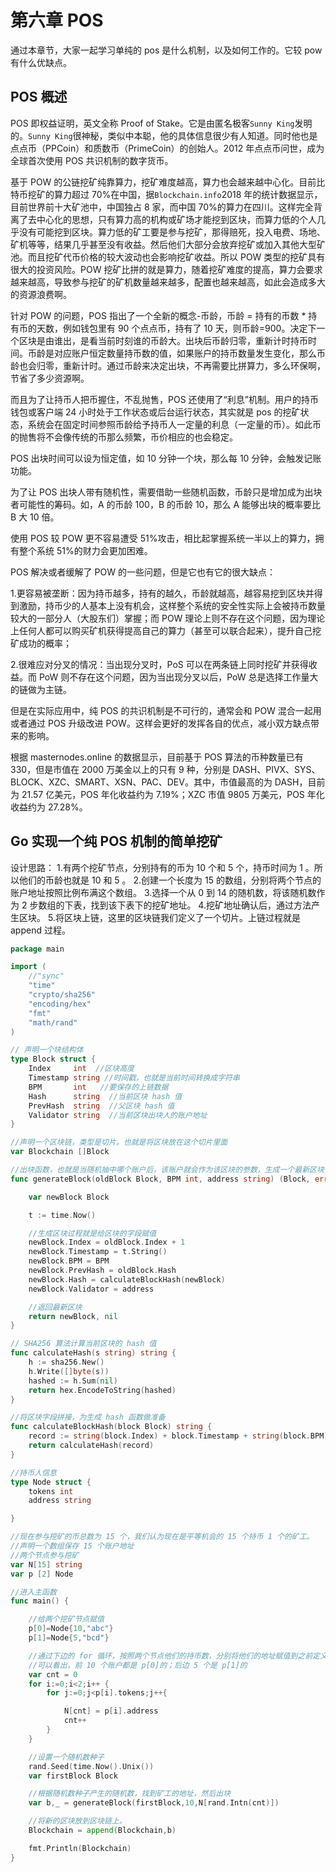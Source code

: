 # 第六章 POS

通过本章节，大家一起学习单纯的 pos 是什么机制，以及如何工作的。它较 pow 有什么优缺点。

## POS 概述

POS 即权益证明，英文全称 Proof of Stake。它是由匿名极客`Sunny King`发明的。`Sunny King`很神秘，类似中本聪，他的具体信息很少有人知道。同时他也是点点币（PPCoin）和质数币（PrimeCoin）的创始人。2012 年点点币问世，成为全球首次使用 POS 共识机制的数字货币。

基于 POW 的公链挖矿纯靠算力，挖矿难度越高，算力也会越来越中心化。目前比特币挖矿的算力超过 70%在中国，据`Blockchain.info`2018 年的统计数据显示，目前世界前十大矿池中，中国独占 8 家，而中国 70%的算力在四川。这样完全背离了去中心化的思想，只有算力高的机构或矿场才能挖到区块，而算力低的个人几乎没有可能挖到区块。算力低的矿工要是参与挖矿，那得赔死，投入电费、场地、矿机等等，结果几乎甚至没有收益。然后他们大部分会放弃挖矿或加入其他大型矿池。而且挖矿代币价格的较大波动也会影响挖矿收益。所以 POW 类型的挖矿具有很大的投资风险。POW 挖矿比拼的就是算力，随着挖矿难度的提高，算力会要求越来越高，导致参与挖矿的矿机数量越来越多，配置也越来越高，如此会造成多大的资源浪费啊。

针对 POW 的问题，POS 指出了一个全新的概念-币龄，币龄 = 持有的币数 * 持有币的天数，例如钱包里有 90 个点点币，持有了 10 天，则币龄=900。决定下一个区块是由谁出，是看当前时刻谁的币龄大。出块后币龄归零，重新计时持币时间。币龄是对应账户恒定数量持币数的值，如果账户的持币数量发生变化，那么币龄也会归零，重新计时。通过币龄来决定出块，不再需要比拼算力，多么环保啊，节省了多少资源啊。

而且为了让持币人把币握住，不乱抛售，POS 还使用了“利息”机制。用户的持币钱包或客户端 24 小时处于工作状态或后台运行状态，其实就是 pos 的挖矿状态，系统会在固定时间参照币龄给予持币人一定量的利息（一定量的币）。如此币的抛售将不会像传统的币那么频繁，币价相应的也会稳定。

POS 出块时间可以设为恒定值，如 10 分钟一个块，那么每 10 分钟，会触发记账功能。

为了让 POS 出块人带有随机性，需要借助一些随机函数，币龄只是增加成为出块者可能性的筹码。如，A 的币龄 100，B 的币龄 10，那么 A 能够出块的概率要比 B 大 10 倍。

使用 POS 较 POW 更不容易遭受 51%攻击，相比起掌握系统一半以上的算力，拥有整个系统 51%的财力会更加困难。

POS 解决或者缓解了 POW 的一些问题，但是它也有它的很大缺点：

1.更容易被垄断：因为持币越多，持有的越久，币龄就越高，越容易挖到区块并得到激励，持币少的人基本上没有机会，这样整个系统的安全性实际上会被持币数量较大的一部分人（大股东们）掌握；而 POW 理论上则不存在这个问题，因为理论上任何人都可以购买矿机获得提高自己的算力（甚至可以联合起来），提升自己挖矿成功的概率；

2.很难应对分叉的情况：当出现分叉时，PoS 可以在两条链上同时挖矿并获得收益。而 PoW 则不存在这个问题，因为当出现分叉以后，PoW 总是选择工作量大的链做为主链。

但是在实际应用中，纯 POS 的共识机制是不可行的，通常会和 POW 混合一起用或者通过 POS 升级改进 POW。这样会更好的发挥各自的优点，减小双方缺点带来的影响。

根据 masternodes.online 的数据显示，目前基于 POS 算法的币种数量已有 330，但是市值在 2000 万美金以上的只有 9 种，分别是 DASH、PIVX、SYS、BLOCK、XZC、SMART、XSN、PAC、DEV。其中，市值最高的为 DASH，目前为 21.57 亿美元，POS 年化收益约为 7.19%；XZC 市值 9805 万美元，POS 年化收益约为 27.28%。

## Go 实现一个纯 POS 机制的简单挖矿

设计思路：
1.有两个挖矿节点，分别持有的币为 10 个和 5 个，持币时间为 1 。所以他们的币龄也就是 10 和 5 。
2.创建一个长度为 15 的数组，分别将两个节点的账户地址按照比例布满这个数组。
3.选择一个从 0 到 14 的随机数，将该随机数作为 2 步数组的下表，找到该下表下的挖矿地址。
4.挖矿地址确认后，通过方法产生区块。
5.将区块上链，这里的区块链我们定义了一个切片。上链过程就是 append 过程。

```go
package main

import (
    //"sync"
    "time"
    "crypto/sha256"
    "encoding/hex"
    "fmt"
    "math/rand"
)

// 声明一个块结构体
type Block struct {
    Index     int  //区块高度
    Timestamp string //时间戳，也就是当前时间转换成字符串
    BPM       int   //要保存的上链数据
    Hash      string  //当前区块 hash 值
    PrevHash  string  //父区块 hash 值
    Validator string  //当前区块出块人的账户地址
}

//声明一个区块链，类型是切片。也就是将区块放在这个切片里面
var Blockchain []Block

//出块函数，也就是当随机抽中哪个账户后，该账户就会作为该区块的参数，生成一个最新区块
func generateBlock(oldBlock Block, BPM int, address string) (Block, error) {

    var newBlock Block

    t := time.Now()

    //生成区块过程就是给区块的字段赋值
    newBlock.Index = oldBlock.Index + 1
    newBlock.Timestamp = t.String()
    newBlock.BPM = BPM
    newBlock.PrevHash = oldBlock.Hash
    newBlock.Hash = calculateBlockHash(newBlock)
    newBlock.Validator = address

    //返回最新区块
    return newBlock, nil
}

// SHA256 算法计算当前区块的 hash 值
func calculateHash(s string) string {
    h := sha256.New()
    h.Write([]byte(s))
    hashed := h.Sum(nil)
    return hex.EncodeToString(hashed)
}

//将区块字段拼接，为生成 hash 函数做准备
func calculateBlockHash(block Block) string {
    record := string(block.Index) + block.Timestamp + string(block.BPM) + block.PrevHash
    return calculateHash(record)
}

//持币人信息
type Node struct {
    tokens int
    address string

}

//现在参与挖矿的币总数为 15 个，我们认为现在是平等机会的 15 个持币 1 个的矿工。
//声明一个数组保存 15 个账户地址
//两个节点参与挖矿
var N[15] string
var p [2] Node

//进入主函数
func main() {

    //给两个挖矿节点赋值
    p[0]=Node{10,"abc"}
    p[1]=Node{5,"bcd"}

    //通过下边的 for 循环，按照两个节点他们的持币数，分别将他们的地址赋值到之前定义好的账户地址数组中。
    //可以看出，前 10 个账户都是 p[0]的；后边 5 个是 p[1]的
    var cnt = 0
    for i:=0;i<2;i++ {
        for j:=0;j<p[i].tokens;j++{

            N[cnt] = p[i].address
            cnt++
        }
    }

    //设置一个随机数种子
    rand.Seed(time.Now().Unix())
    var firstBlock Block

    //根据随机数种子产生的随机数，找到矿工的地址，然后出块
    var b,_ = generateBlock(firstBlock,10,N[rand.Intn(cnt)])

    //将新的区块放到区块链上。
    Blockchain = append(Blockchain,b)

    fmt.Println(Blockchain)
} 
```